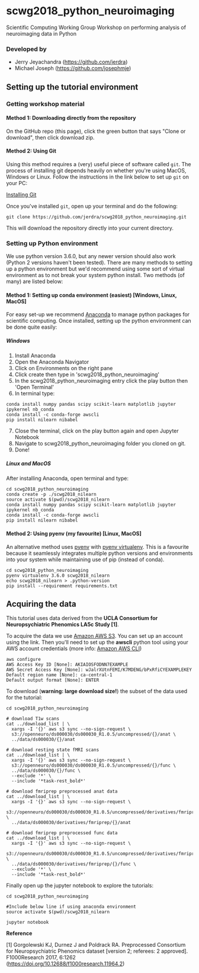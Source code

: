# scwg2018_python_neuroimaging
Scientific Computing Working Group Workshop on performing analysis of neuroimaging data in Python

### Developed by
- Jerry Jeyachandra (https://github.com/jerdra)
- Michael Joseph (https://github.com/josephmje)

## Setting up the tutorial environment

### Getting workshop material

#### Method 1: Downloading directly from the repository 

On the GitHub repo (this page), click the green button that says "Clone or download", then click download zip. 

#### Method 2: Using Git

Using this method requires a (very) useful piece of software called <code>git</code>. The process of installing git depends heavily on whether you're using MacOS, Windows or Linux. Follow the instructions in the link below to set up <code>git</code> on your PC:

[Installing Git](https://git-scm.com/book/en/v2/Getting-Started-Installing-Git)

Once you've installed <code>git</code>, open up your terminal and do the following:

```
git clone https://github.com/jerdra/scwg2018_python_neuroimaging.git
```

This will download the repository directly into your current directory. 

### Setting up Python environment
We use python version 3.6.0, but any newer version should also work (Python 2 versions haven't been tested). There are many methods to setting up a python environment but we'd recommend using some sort of virtual environment as to not break your system python install. Two methods (of many) are listed below:

#### Method 1: Setting up conda environment (easiest) [Windows, Linux, MacOS]
For easy set-up we recommend [Anaconda](https://www.anaconda.com/download/) to manage python packages for scientific computing. Once installed, setting up the python environment can be done quite easily:

##### Windows
1. Install Anaconda 
2. Open the Anaconda Navigator
3. Click on Environments on the right pane
4. Click create then type in 'scwg2018_python_neuroimaging' 
5. In the scwg2018_python_neuroimaging entry click the play button then 'Open Terminal' 
6. In terminal type: 
```
conda install numpy pandas scipy scikit-learn matplotlib jupyter ipykernel nb_conda
conda install -c conda-forge awscli
pip install nilearn nibabel
```
7. Close the terminal, click on the play button again and open Jupyter Notebook
8. Navigate to scwg2018_python_neuroimaging folder you cloned on git. 
9. Done!

##### Linux and MacOS

After installing Anaconda, open terminal and type: 

```
cd scwg2018_python_neuroimaging
conda create -p ./scwg2018_nilearn
source activate $(pwd)/scwg2018_nilearn
conda install numpy pandas scipy scikit-learn matplotlib jupyter ipykernel nb_conda
conda install -c conda-forge awscli
pip install nilearn nibabel

```
#### Method 2: Using pyenv (my favourite) [Linux, MacOS]
An alternative method uses [pyenv](https://github.com/pyenv/pyenv) with [pyenv virtualenv](https://github.com/pyenv/pyenv-virtualenv). This is a favourite because it seamlessly integrates multiple python versions and environments into your system while maintaining use of pip (instead of conda).
```
cd scwg2018_python_neuroimaging
pyenv virtualenv 3.6.0 scwg2018_nilearn
echo scwg2018_nilearn > .python-version
pip install --requirement requirements.txt
```

## Acquiring the data
This tutorial uses data derived from the **UCLA Consortium for Neuropsychiatric Phenomics LA5c Study [1]**.

To acquire the data we use [Amazon AWS S3](https://aws.amazon.com/). You can set up an account using the link. Then you'll need to set up the **awscli** python tool using your AWS account credentials (more info: [Amazon AWS CLI](https://aws.amazon.com/cli/))
```
aws configure
AWS Access Key ID [None]: AKIAIOSFODNN7EXAMPLE
AWS Secret Access Key [None]: wJalrXUtnFEMI/K7MDENG/bPxRfiCYEXAMPLEKEY
Default region name [None]: ca-central-1
Default output format [None]: ENTER
```
To download (**warning: large download size!**) the subset of the data used for the tutorial:

```
cd scwg2018_python_neuroimaging

# download T1w scans
cat ../download_list | \
  xargs -I '{}' aws s3 sync --no-sign-request \
  s3://openneuro/ds000030/ds000030_R1.0.5/uncompressed/{}/anat \
  ../data/ds000030/{}/anat

# download resting state fMRI scans
cat ../download_list | \
  xargs -I '{}' aws s3 sync --no-sign-request \
  s3://openneuro/ds000030/ds000030_R1.0.5/uncompressed/{}/func \
  ../data/ds000030/{}/func \
  --exclude '*' \
  --include '*task-rest_bold*'

# download fmriprep preprocessed anat data
cat ../download_list | \
  xargs -I '{}' aws s3 sync --no-sign-request \
  s3://openneuro/ds000030/ds000030_R1.0.5/uncompressed/derivatives/fmriprep/{}/anat \
  ../data/ds000030/derivatives/fmriprep/{}/anat

# download fmriprep preprocessed func data
cat ../download_list | \
  xargs -I '{}' aws s3 sync --no-sign-request \
  s3://openneuro/ds000030/ds000030_R1.0.5/uncompressed/derivatives/fmriprep/{}/func \
  ../data/ds000030/derivatives/fmriprep/{}/func \
  --exclude '*' \
  --include '*task-rest_bold*'
```
Finally open up the jupyter notebook to explore the tutorials:
```
cd scwg2018_python_neuroimaging

#Include below line if using anaconda environment
source activate $(pwd)/scwg2018_nilearn

jupyter notebook
```

**Reference**

[1] Gorgolewski KJ, Durnez J and Poldrack RA. Preprocessed Consortium for Neuropsychiatric Phenomics dataset [version 2; referees: 2 approved]. F1000Research 2017, 6:1262
(https://doi.org/10.12688/f1000research.11964.2)
